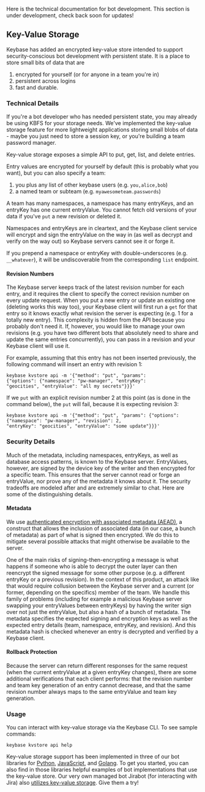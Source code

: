 Here is the technical documentation for bot development. This section is under development, check back soon for updates!

## Key-Value Storage

Keybase has added an encrypted key-value store intended to support security-conscious bot development with persistent state. It is a place to store small bits of data that are

1. encrypted for yourself (or for anyone in a team you're in)
1. persistent across logins
1. fast and durable.

### Technical Details

If you're a bot developer who has needed persistent state, you may already be using KBFS for your storage needs. We've implemented the key-value storage feature for more lightweight applications storing small blobs of data - maybe you just need to store a session key, or you're building a team password manager.

Key-value storage exposes a simple API to put, get, list, and delete entries.

Entry values are encrypted for yourself by default (this is probably what you want), but you can also specify a team:

1. you plus any list of other keybase users (e.g. `you,alice,bob`)
1. a named team or subteam (e.g. `myawesometeam.passwords`)

A team has many namespaces, a namespace has many entryKeys, and an entryKey has one current entryValue. You cannot fetch old versions of your data if you've `put` a new revision or deleted it.

Namespaces and entryKeys are in cleartext, and the Keybase client service will encrypt and sign the entryValue on the way in (as well as decrypt and verify on the way out) so Keybase servers cannot see it or forge it.

If you prepend a namespace or entryKey with double-underscores (e.g. `__whatever`), it will be undiscoverable from the corresponding `list` endpoint.


#### Revision Numbers

The Keybase server keeps track of the latest revision number for each entry, and it requires the client to specify the correct revision number on every update request. When you put a new entry or update an existing one (deleting works this way too), your Keybase client will first run a `get` for that entry so it knows exactly what revision the server is expecting (e.g. 1 for a totally new entry). This complexity is hidden from the API because you probably don't need it. If, however, you would like to manage your own revisions (e.g. you have two different bots that absolutely need to share and update the same entries concurrently), you can pass in a revision and your Keybase client will use it.

For example, assuming that this entry has not been inserted previously, the following command will insert an entry with revision 1:

```
keybase kvstore api -m '{"method": "put", "params":
{"options": {"namespace": "pw-manager", "entryKey":
"geocities", "entryValue": "all my secrets"}}}'
```

If we `put` with an explicit revision number 2 at this point (as is done in the command below), the `put` will fail, because it is expecting revision 3:

```
keybase kvstore api -m '{"method": "put", "params": {"options":
{"namespace": "pw-manager", "revision": 2,
"entryKey": "geocities", "entryValue": "some update"}}}'
```

### Security Details

Much of the metadata, including namespaces, entryKeys, as well as database access patterns, is known to the Keybase server. EntryValues, however, are signed by the device key of the writer and then encrypted for a specific team. This ensures that the server cannot read or forge an entryValue, nor prove any of the metadata it knows about it. The security tradeoffs are modeled after and are extremely similar to chat. Here are some of the distinguishing details.

#### Metadata

We use [authenticated encryption with associated metadata (AEAD)](https://en.wikipedia.org/wiki/Authenticated_encryption#Authenticated_encryption_with_associated_data_%28AEAD%29), a construct that allows the inclusion of associated data (in our case, a bunch of metadata) as part of what is signed then encrypted. We do this to mitigate several possible attacks that might otherwise be available to the server.

One of the main risks of signing-then-encrypting a message is what happens if someone who is able to decrypt the outer layer can then reencrypt the signed message for some other purpose (e.g. a different entryKey or a previous revision). In the context of this product, an attack like that would require collusion between the Keybase server and a current (or former, depending on the specifics) member of the team. We handle this family of problems (including for example a malicious Keybase server swapping your entryValues between entryKeys) by having the writer sign over not just the entryValue, but also a hash of a bunch of metadata. The metadata specifies the expected signing and encryption keys as well as the expected entry details (team, namespace, entryKey, and revision). And this metadata hash is checked whenever an entry is decrypted and verified by a Keybase client.

#### Rollback Protection

Because the server can return different responses for the same request (when the current entryValue at a given entryKey changes), there are some additional verifications that each client performs: that the revision number and team key generation of an entry cannot decrease, and that the same revision number always maps to the same entryValue and team key generation.

### Usage

You can interact with key-value storage via the Keybase CLI. To see sample commands:

```
keybase kvstore api help
```

Key-value storage support has been implemented in three of our bot libraries for [Python](https://github.com/keybase/pykeybasebot), [JavaScript](https://github.com/keybase/keybase-bot), and [Golang](https://github.com/keybase/go-keybase-chat-bot). To get you started, you can also find in those libraries helpful examples of bot implementations that use the key-value store. Our very own managed bot Jirabot (for interacting with Jira) also [utilizes key-value storage](https://github.com/keybase/managed-bots/tree/master/jirabot). Give them a try!
